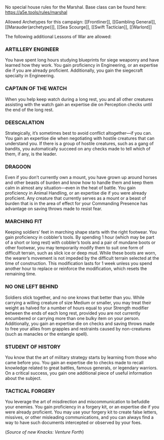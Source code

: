 No special house rules for the Marshal.  Base class can be found here: https://a5e.tools/rules/marshal

Allowed Archetypes for this campaign: [[Frontliner]], [[Gambling General]], [[Marauder(archetype)]], [[Sea Scourge]], [[Swift Tactician]], [[Warlord]]

The following additional Lessons of War are allowed:

### ARTILLERY ENGINEER 
You have spent long hours studying blueprints for siege weaponry and have learned how they work. You gain proficiency in Engineering, or an expertise die if you are already proficient. Additionally, you gain the siegecraft specialty in Engineering.
### CAPTAIN OF THE WATCH 
When you help keep watch during a long rest, you and all other creatures assisting with the watch gain an expertise die on Perception checks until the end of the long rest. 
### DEESCALATION 
Strategically, it’s sometimes best to avoid conflict altogether—if you can. You gain an expertise die when negotiating with hostile creatures that can understand you. If there is a group of hostile creatures, such as a gang of bandits, you automatically succeed on any checks made to tell which of them, if any, is the leader. 
### DRAGOON 
Even if you don’t currently own a mount, you have grown up around horses and other beasts of burden and know how to handle them and keep them calm in almost any situation—even in the heat of battle. You gain proficiency in Animal Handling, or an expertise die if you were already proficient. Any creature that currently serves as a mount or a beast of burden that is in the area of effect for your Commanding Presence has advantage on saving throws made to resist fear.
### MARCHING FIT 
Keeping soldiers’ feet in marching shape starts with the right footwear. You gain proficiency in cobbler’s tools. By spending 1 hour (which may be part of a short or long rest) with cobbler’s tools and a pair of mundane boots or other footwear, you may temporarily modify them to suit one form of difficult terrain, such as slick ice or deep mud. While these boots are worn, the wearer’s movement is not impeded by the difficult terrain selected at the time of construction. This modification lasts for 1 week unless you spend another hour to replace or reinforce the modification, which resets the remaining time. 
### NO ONE LEFT BEHIND 
Soldiers stick together, and no one knows that better than you. While carrying a willing creature of size Medium or smaller, you may treat their weight as halved for a number of hours equal to your Strength modifier between the ends of each long rest, provided you are not currently encumbered or carrying more than one bulky item on your person. Additionally, you gain an expertise die on checks and saving throws made to free your allies from grapples and restraints caused by non-creatures (such as manacles or the entangle spell). 
### STUDENT OF HISTORY 
You know that the art of military strategy starts by learning from those who came before you. You gain an expertise die to checks made to recall knowledge related to great battles, famous generals, or legendary warriors. On a critical success, you gain one additional piece of useful information about the subject. 
### TACTICAL FORGERY 
You leverage the art of misdirection and miscommunication to befuddle your enemies. You gain proficiency in a forgery kit, or an expertise die if you were already proficient. You may use your forgery kit to create false letters, missives, or other misleading communications, and you can always find a way to have such documents intercepted or observed by your foes.

(*Source of new Knacks: Venture Forth*)